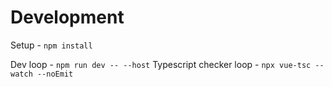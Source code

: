 # Development

Setup - `npm install`

Dev loop - `npm run dev -- --host`
Typescript checker loop - `npx vue-tsc --watch --noEmit`
